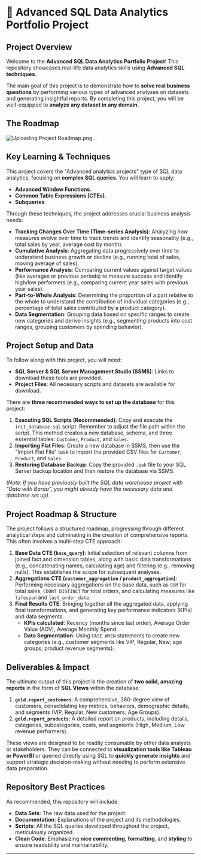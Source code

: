 

# 🚀 **Advanced SQL Data Analytics Portfolio Project**

## **Project Overview**

Welcome to the **Advanced SQL Data Analytics Portfolio Project**! This repository showcases real-life data analytics skills using **Advanced SQL techniques**. 

The main goal of this project is to demonstrate how to **solve real business questions** by performing various types of advanced analyses on datasets and generating insightful reports. By completing this project, you will be well-equipped to **analyze any dataset in any domain**.
## **The Roadmap**
![Uploading Project Roadmap.png…]()


## **Key Learning & Techniques**

This project covers the "Advanced analytics projects" type of SQL data analytics, focusing on **complex SQL queries**. You will learn to apply:

*   **Advanced Window Functions**.
*   **Common Table Expressions (CTEs)**.
*   **Subqueries**.

Through these techniques, the project addresses crucial business analysis needs:

*   **Tracking Changes Over Time (Time-series Analysis)**: Analyzing how measures evolve over time to track trends and identify seasonality (e.g., total sales by year, average cost by month).
*   **Cumulative Analysis**: Aggregating data progressively over time to understand business growth or decline (e.g., running total of sales, moving average of sales).
*   **Performance Analysis**: Comparing current values against target values (like averages or previous periods) to measure success and identify high/low performers (e.g., comparing current year sales with previous year sales).
*   **Part-to-Whole Analysis**: Determining the proportion of a part relative to the whole to understand the contribution of individual categories (e.g., percentage of total sales contributed by a product category).
*   **Data Segmentation**: Grouping data based on specific ranges to create new categories and derive insights (e.g., segmenting products into cost ranges, grouping customers by spending behavior).

## **Project Setup and Data**

To follow along with this project, you will need:

*   **SQL Server & SQL Server Management Studio (SSMS)**: Links to download these tools are provided.
*   **Project Files**: All necessary scripts and datasets are available for download.

There are **three recommended ways to set up the database** for this project:

1.  **Executing SQL Scripts (Recommended)**: Copy and execute the `init_database.sql` script. Remember to adjust the file path within the script. This method creates a new database, schema, and three essential tables: `Customer`, `Product`, and `Sales`.
2.  **Importing Flat Files**: Create a new database in SSMS, then use the "Import Flat File" task to import the provided CSV files for `Customer`, `Product`, and `Sales`.
3.  **Restoring Database Backup**: Copy the provided `.bak` file to your SQL Server backup location and then restore the database via SSMS.

*(Note: If you have previously built the SQL data warehouse project with "Data with Baraa", you might already have the necessary data and database set up).*

## **Project Roadmap & Structure**

The project follows a structured roadmap, progressing through different analytical steps and culminating in the creation of comprehensive reports. This often involves a multi-step CTE approach:

1.  **Base Data CTE (`base_query`)**: Initial selection of relevant columns from joined fact and dimension tables, along with basic data transformations (e.g., concatenating names, calculating age) and filtering (e.g., removing nulls). This establishes the scope for subsequent analyses.
2.  **Aggregations CTE (`customer_aggregation` / `product_aggregation`)**: Performing necessary aggregations on the base data, such as `SUM` for total sales, `COUNT DISTINCT` for total orders, and calculating measures like `lifespan` and `last_order_date`.
3.  **Final Results CTE**: Bringing together all the aggregated data, applying final transformations, and generating key performance indicators (KPIs) and data segments.
    *   **KPIs calculated**: Recency (months since last order), Average Order Value (AOV), Average Monthly Spend.
    *   **Data Segmentation**: Using `CASE WHEN` statements to create new categories (e.g., customer segments like VIP, Regular, New; age groups; product revenue segments).

## **Deliverables & Impact**

The ultimate output of this project is the creation of **two solid, amazing reports** in the form of **SQL Views** within the database:

1.  **`gold.report_customers`**: A comprehensive, 360-degree view of customers, consolidating key metrics, behaviors, demographic details, and segments (VIP, Regular, New customers; Age Groups).
2.  **`gold.report_products`**: A detailed report on products, including details, categories, subcategories, costs, and segments (High, Medium, Low revenue performers).

These views are designed to be readily consumable by other data analysts or stakeholders. They can be connected to **visualization tools like Tableau or PowerBI** or queried directly using SQL to **quickly generate insights** and support strategic decision-making without needing to perform extensive data preparation.

## **Repository Best Practices**

As recommended, this repository will include:

*   **Data Sets**: The raw data used for the project.
*   **Documentation**: Explanations of the project and its methodologies.
*   **Scripts**: All the SQL queries developed throughout the project, meticulously organized.
*   **Clean Code**: Emphasizing **nice commenting**, **formatting**, and **styling** to ensure readability and maintainability.

---
